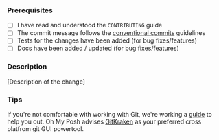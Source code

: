 ### Prerequisites

- [ ] I have read and understood the `CONTRIBUTING` guide
- [ ] The commit message follows the [conventional commits][cc] guidelines
- [ ] Tests for the changes have been added (for bug fixes/features)
- [ ] Docs have been added / updated (for bug fixes/features)

### Description

[Description of the change]

### Tips

If you're not comfortable with working with Git, we're working a [guide][docs] to help you out.
Oh My Posh advises [GitKraken][kraken] as your preferred cross platfrom git GUI powertool.

[cc]: https://www.conventionalcommits.org/en/v1.0.0/#summary
[docs]: https://ohmyposh.dev/docs/contributing_git
[kraken]: https://www.gitkraken.com/invite/nQmDPR9D
